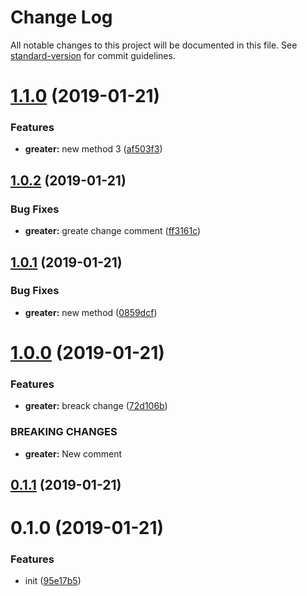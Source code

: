 # Change Log

All notable changes to this project will be documented in this file. See [standard-version](https://github.com/conventional-changelog/standard-version) for commit guidelines.

<a name="1.1.0"></a>

# [1.1.0](https://github.com/arswarog/test/compare/v1.0.2...v1.1.0) (2019-01-21)

### Features

- **greater:** new method 3 ([af503f3](https://github.com/arswarog/test/commit/af503f3))

<a name="1.0.2"></a>

## [1.0.2](https://github.com/arswarog/test/compare/v1.0.1...v1.0.2) (2019-01-21)

### Bug Fixes

- **greater:** greate change comment ([ff3161c](https://github.com/arswarog/test/commit/ff3161c))

<a name="1.0.1"></a>

## [1.0.1](https://github.com/arswarog/test/compare/v1.0.0...v1.0.1) (2019-01-21)

### Bug Fixes

- **greater:** new method ([0859dcf](https://github.com/arswarog/test/commit/0859dcf))

<a name="1.0.0"></a>

# [1.0.0](https://github.com/arswarog/test/compare/v0.1.1...v1.0.0) (2019-01-21)

### Features

- **greater:** breack change ([72d106b](https://github.com/arswarog/test/commit/72d106b))

### BREAKING CHANGES

- **greater:** New comment

<a name="0.1.1"></a>

## [0.1.1](https://github.com/arswarog/test/compare/v0.1.0...v0.1.1) (2019-01-21)

<a name="0.1.0"></a>

# 0.1.0 (2019-01-21)

### Features

- init ([95e17b5](https://github.com/arswarog/test/commit/95e17b5))
